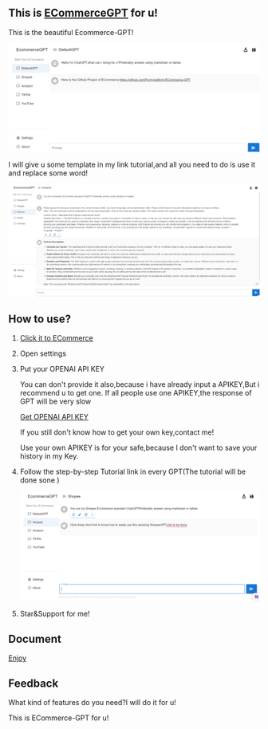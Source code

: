## This is [ECommerceGPT](https://web.ecommercegpt.cn/) for u!

This is the beautiful Ecommerce-GPT!

![image-20230719122756004](./index.png)

I will give u some template in my link tutorial,and all you need to do is use it and replace some word!

![](./useshow.png)

## How to use?

1. [Click it to ECommerce](https://web.ecommercegpt.cn/)

2. Open settings

3. Put your OPENAI API KEY

   You can don't provide it also,because i have already input a APIKEY,But i recommend u to get one.
   If all people use one APIKEY,the response of GPT will be very slow

   [Get OPENAI API KEY](https://www.howtogeek.com/885918/how-to-get-an-openai-api-key/)

   If you still don't know how to get your own key,contact me!

   Use your own APIKEY is for your safe,because
   I don't want to save your history in my Key.

4. Follow the step-by-step Tutorial link in every GPT(The tutorial will be done sone )

   ![123123](./whereistutorial.png)

5. Star&Support for me!

## Document

[Enjoy](https://doc.ecommercegpt.cn/)

## Feedback

What kind of features do you need?I will do it for u!

This is ECommerce-GPT for u!